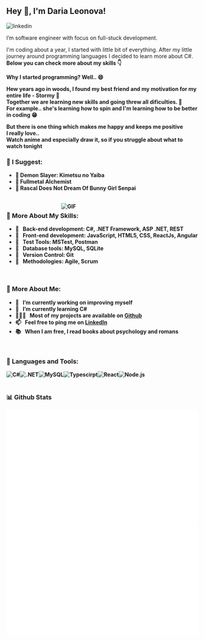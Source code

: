 ## Hey 👋, I'm Daria Leonova!
<a href='https://www.linkedin.com/in/darja-leonova/'><img align='left' alt="linkedin" src="https://raw.githubusercontent.com/rahul-jha98/rahul-jha98/561d474902b59c7429ec22bb73e225696c27b202/assets/linkedin.svg" height='18px'/></a>
<br/>

I’m software engineer with focus on full-stuck development.

I'm coding about a year, I started with little bit of everything. 
After my little journey around programming languages I decided to learn more about C#. <b> Below you can check more about my skills <b/> 👇

Why I started programming? Well.. 😄

Hew years ago in woods, I found my best friend and my motivation for my entire life - Stormy 🐾
<br>
Together we are learning new skills and going threw all dificulties. 🥰
<br>
For example.. she's learning how to spin and I'm learning how to be better in coding 😁

But there is one thing which makes me happy and keeps me positive
<br>
I really love.. 
<br>
Watch anime and especially draw it, so if you struggle about what to watch tonight

### 🧐 I Suggest:

- 👿 Demon Slayer: Kimetsu no Yaiba
- 🤘 Fullmetal Alchemist
- 🐰 Rascal Does Not Dream Of Bunny Girl Senpai
<br/>

<img align="right" alt="GIF" src="http://pa1.narvii.com/6410/3698e96a51807334ae816bf1bd195221a17711e2_00.gif" width="360px"/>

### 💪 More About My Skills:

- 👋 &nbsp; Back-end development: C#, .NET Framework, ASP .NET, REST 
- 🤚 &nbsp; Front-end development: JavaScript, HTML5, CSS, ReactJs, Angular
- 🖖 &nbsp; Test Tools: MSTest, Postman 
- 🤙 &nbsp; Database tools: MySQL, SQLite
- 🤞 &nbsp; Version Control: Git
- 🤙 &nbsp; Methodologies: Agile, Scrum
<br>  
  
### 🧐 More About Me:

- 🔭 &nbsp; I’m currently working on improving myself
- 🌱 &nbsp; I’m currently learning C#
- 👨🏻‍💻 &nbsp; Most of my projects are available on [Github](https://github.com/DarjaLeonova?tab=repositories)
- 📫 &nbsp; Feel free to ping me on [LinkedIn](https://www.linkedin.com/in/darja-leonova/)
- 📚 &nbsp; When I am free, I read books about psychology and romans
<br>

### 🔨 Languages and Tools:

<a href="https://learn.microsoft.com/de-de/windows/images/csharp-logo.png" target="_blank"><img align="left" alt="C#" height ="42px" src="https://learn.microsoft.com/de-de/windows/images/csharp-logo.png"></a>
<a href="https://www.vectorlogo.zone/logos/dotnet/dotnet-icon.svg" target="_blank"><img align="left" alt=".NET" height ="42px" src="https://www.vectorlogo.zone/logos/dotnet/dotnet-icon.svg"></a>
<a href="https://www.vectorlogo.zone/logos/mysql/mysql-ar21.svg" target="_blank"><img align="left" alt="MySQL" height ="42px" src="https://www.vectorlogo.zone/logos/mysql/mysql-ar21.svg"></a>
<a href="https://www.typescriptlang.org/" target="_blank"><img align="left" alt="Typescirpt" height ="42px" src="https://raw.githubusercontent.com/rahul-jha98/github_readme_icons/main/language_and_tools/square/typescript/typescript.svg"></a>
<a href="https://reactjs.org/" target="_blank"> <img align="left" alt="React" height ="42px" src="https://raw.githubusercontent.com/rahul-jha98/github_readme_icons/main/language_and_tools/square/react/react.svg"></a>
<a href="https://nodejs.org" target="_blank"><img align="left" alt="Node.js" height ="42px" src="https://raw.githubusercontent.com/rahul-jha98/github_readme_icons/main/language_and_tools/square/node/node.svg"></a>
<br>
<br>

### 📊 Github Stats
<a href='https://github.com/rahul-jha98/github-stats-transparent'>

![Stats Overview](https://github.com/DarjaLeonova/github-stats-transparent/blob/output/generated/overview.svg)
![Most Used Languages](https://github.com/DarjaLeonova/github-stats-transparent/blob/output/generated/languages.svg)
  
<br>
<!--
### 🛠️ My Projects
<a href="https://github.com/DarjaLeonova/FlightPlanner-WebApp" target="_blank"> <img alt="artistify" src="https://icon2.cleanpng.com/20180227/hrq/kisspng-material-pattern-global-flight-5a9626a48aa3a3.2338814515197897325679.jpg" height="68" align="left"> </a>
-->
